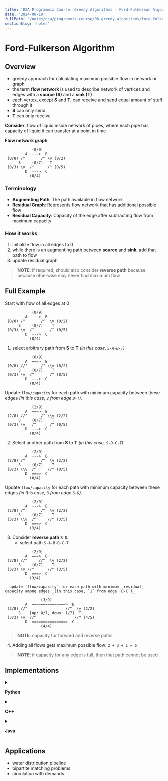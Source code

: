 ```yaml
---
title: 'DSA Programmiz Course: Greedy Algorithms - Ford-Fulkerson Algorithm'
date: '2024-08-10'
fullPath: '/notes/dsa/programmiz-course/08-greedy-algorithms/ford-fulkerson-algorithm'
sectionSlug: 'notes'
---
```


# Ford-Fulkerson Algorithm

## Overview

- greedy approach for calculating maximum possible flow in network or graph
- the term **flow network** is used to describe network of vertices and edges with a **source (S)** and a **sink (T)**
- each vertex, except **S** and **T**, can receive and send equal amount of stuff through it
- **S** can only send
- **T** can only receive

**Consider**: flow of liquid inside network of pipes, where each pipe has capacity of liquid it can transfer at a point in time

**Flow network graph**
```
            (0/9)
         A  --->  B
 (0/8) /^       /^ \v (0/2)
      S     (0/7)   T
 (0/3) \v  /^      /^ (0/5)
         D  --->  C
           (0/4)
```

### Terminology

- **Augmenting Path**: The path available in flow network
- **Residual Graph**: Represents flow network that has additional possible flow
- **Residual Capacity**: Capacity of the edge after subtracting flow from maximum capacity

### How it works

1. initialize flow in all edges to 0
2. while there is an augmenting path between **source** and **sink**, add that path to flow
3. update residual graph

> **NOTE**: if required, should also consider **reverse path** because because otherwise may never find maximum flow

## Full Example

Start with flow of all edges at 0
```
            (0/9)
         A  --->  B
 (0/8) /^       /^  \v (0/2)
      S     (0/7)    T
 (0/3) \v  /^       /^ (0/5)
         D  --->  C
           (0/4)
```

1. select arbitrary path from **S** to **T** _(in this case, `S-A-B-T`)_

```
            (0/9)
         A  ===>  B
 (0/8) //^      /^ \\v (0/2)
      S     (0/7)    T
 (0/3) \v  /^       /^ (0/5)
         D  --->  C
           (0/4)
```

Update `flow/capacity` for each path with minimum capacity between these edges _(in this case, `2` from edge `B-T`)_.

```
            (2/9)
         A  ===>  B
 (2/8) //^      /^ \\v (2/2)
      S     (0/7)    T
 (0/3) \v   /^      /^ (0/5)
         D  --->  C
           (0/4)
```

2. Select another path from **S** to **T** _(in this case, `S-D-C-T`)_.

```
            (2/9)
         A  --->  B
 (2/8) /^       /^  \v (2/2)
      S     (0/7)    T
 (0/3) \\v  /^     //^ (0/5)
         D  ===>  C
           (0/4)
```

Update `flow/capacity` for each path with minimum capacity between these edges _(in this case, `3` from edge `S-D`)_.

```
            (2/9)
         A  --->  B
 (2/8) /^       /^  \v (2/2)
      S     (0/7)    T
 (3/3) \\v  /^     //^ (3/5)
         D  ===>  C
           (3/4)
```

3. Consider **reverse path** `B-D`.
   - select path `S-A-B-D-C-T`
```
            (2/9)
         A  ===>  B
 (2/8) //^     //^  \v (2/2)
      S     (0/7)    T
 (3/3) \v //^      //^ (3/5)
         D  ===>  C
           (3/4)
```
    - update `flow/capacity` for each path with minimum _residual_ capacity among edges _(in this case, `1` from edge `D-C`)_
```
                (3/9)
         A  ===============>  B
 (3/8) //^                 //^  \v (2/2)
      S    [up: 0/7, down: 1/7]  T
 (3/3) \v  //^                 //^ (4/5)
         D  ===============>  C
                (4/4)
```
> **NOTE**: capacity for forward and reverse paths

4. Adding all flows gets maximum possible flow: `2 + 3 + 1 = 6`
> **NOTE**: if capacity for any edge is full, then that path cannot be used

## Implementations

<details>

<summary>

**Python**

</summary>

```python
from collections import defaultdict


class Graph:
    def __int__(self, graph):
        self.graph = graph
        self.ROW = len(graph)

    def bfs_search(self, S, T, parent):
        visited = [False] * self.ROW
        queue = []

        queue.append(S)
        visited[S] = True

        while queue:
            u = queue.pop(0)

            for i, v in enumerate(self.graph[u]):
                if visited[i] == False and v > 0:
                    queue.append(i)
                    visited[i] = True
                    parent[i] = u

        return visited[T]

    def ford_fulkerson(self, source, sink):
        parent = [-1] * self.ROW
        max_flow = 0

        while self.bfs_search(source, sink, parent):
            path_flow = float("Inf")
            S = sink

            while S != source:
                path_flow = min(path_flow, self.graph[parent[S]][S])
                S = parent[S]

            # Add path flows
            max_flow += path_flow

            # Update residual values of edges
            v = sink
            while v != source:
                u = parent[v]
                self.graph[u][v] -= path_flow
                self.graph[v][u] += path_flow
                v = parent[v]

        return max_flow

# NOTE: I think this is supposed to represent the flow network in the example but it's not exactly clear how it should be interpreted 🙃
graph = [
    [0, 8, 0, 0, 3, 0],
    [0, 0, 9, 0, 0, 0],
    [0, 0, 0, 0, 7, 2],
    [0, 0, 0, 0, 0, 5],
    [0, 0, 7, 4, 0, 0],
    [0, 0, 0, 0, 0, 0]
]

g = Graph(graph)

source = 0
sink = 5

print(f"Max Flow: {g.ford_fulkerson(source, sink)}")

```

</details>

<details>

<summary>

**C++**

</summary>

```cpp
#include <limits.h>
#include <string.h>

#include <iostream>
#include <queue>
using namespace std;

#define V 6

// Using BFS as a searching algorithm
bool bfs(int rGraph[V][V], int s, int t, int parent[]) {
    bool visited[V];
    memset(visited, 0, sizeof(visited));

    queue<int> q;
    q.push(s);
    visited[s] = true;
    parent[s] = -1;

    while (!q.empty()) {
        int u = q.front();
        q.pop();

        for (int v = 0; v < V; v++) {
            if (visited[v] == false && rGraph[u][v] > 0) {
                q.push(v);
                parent[v] = u;
                visited[v] = true;
            }
        }
    }

    return (visited[t] == true);
}

// Applying fordfulkerson algorithm
int fordFulkerson(int graph[V][V], int s, int t) {
    int u, v;

    int rGraph[V][V];
    for (u = 0; u < V; u++)
        for (v = 0; v < V; v++)
            rGraph[u][v] = graph[u][v];

    int parent[V];
    int max_flow = 0;

    // Updating the residual values of edges
    while (bfs(rGraph, s, t, parent)) {
        int path_flow = INT_MAX;
        for (v = t; v != s; v = parent[v]) {
            u = parent[v];
            path_flow = min(path_flow, rGraph[u][v]);
        }

        for (v = t; v != s; v = parent[v]) {
            u = parent[v];
            rGraph[u][v] -= path_flow;
            rGraph[v][u] += path_flow;
        }

        // Adding the path flows
        max_flow += path_flow;
    }

    return max_flow;
}

int main() {
    int graph[V][V] = {
        {0, 8, 0, 0, 3, 0},
        {0, 0, 9, 0, 0, 0},
        {0, 0, 0, 0, 7, 2},
        {0, 0, 0, 0, 0, 5},
        {0, 0, 7, 4, 0, 0},
        {0, 0, 0, 0, 0, 0}
    };

    cout << "Max Flow: " << fordFulkerson(graph, 0, 5) << endl;
}

```

</details>

<details>

<summary>

**Java**

</summary>

```java
import java.util.LinkedList;

class FordFulkerson {
    static final int V = 6;

    // Using BFS as a searching algorithm
    boolean bfs(int Graph[][], int s, int t, int p[]) {
        boolean visited[] = new boolean[V];
        for (int i = 0; i < V; ++i)
            visited[i] = false;

        LinkedList<Integer> queue = new LinkedList<Integer>();
        queue.add(s);
        visited[s] = true;
        p[s] = -1;

        while (queue.size() != 0) {
            int u = queue.poll();

            for (int v = 0; v < V; v++) {
                if (visited[v] == false && Graph[u][v] > 0) {
                    queue.add(v);
                    p[v] = u;
                    visited[v] = true;
                }
            }
        }

        return (visited[t] == true);
    }

    // Applying fordfulkerson algorithm
    int fordFulkerson(int graph[][], int s, int t) {
        int u, v;
        int Graph[][] = new int[V][V];

        for (u = 0; u < V; u++)
            for (v = 0; v < V; v++)
                Graph[u][v] = graph[u][v];

        int p[] = new int[V];

        int max_flow = 0;

        // Updating the residual calues of edges
        while (bfs(Graph, s, t, p)) {
            int path_flow = Integer.MAX_VALUE;
            for (v = t; v != s; v = p[v]) {
                u = p[v];
                path_flow = Math.min(path_flow, Graph[u][v]);
            }

            for (v = t; v != s; v = p[v]) {
                u = p[v];
                Graph[u][v] -= path_flow;
                Graph[v][u] += path_flow;
            }

            // Adding the path flows
            max_flow += path_flow;
        }

        return max_flow;
    }

    public static void main(String[] args) throws java.lang.Exception {
        int graph[][] = new int[][] { { 0, 8, 0, 0, 3, 0 }, { 0, 0, 9, 0, 0, 0 }, { 0, 0, 0, 0, 7, 2 },
        { 0, 0, 0, 0, 0, 5 }, { 0, 0, 7, 4, 0, 0 }, { 0, 0, 0, 0, 0, 0 } };
        FordFulkerson m = new FordFulkerson();

        System.out.println("Max Flow: " + m.fordFulkerson(graph, 0, 5));

    }
}

```

</details>

## Applications

- water distribution pipeline
- bipartite matching problems
- circulation with demands
